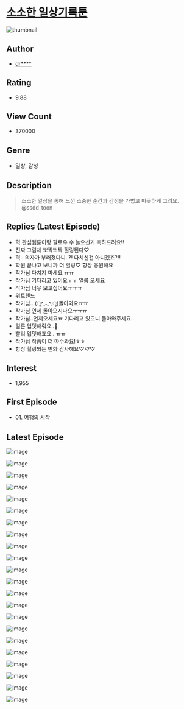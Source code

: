 # [소소한 일상기록툰](https://comic.naver.com/bestChallenge/list?titleId=774882)
![thumbnail](https://image-comic.pstatic.net/user_contents_data/challenge_comic/2021/06/22/342261/thumbnail_202x164043912f8_727e_4b87_8dc2_9b7ed50deef8_00001220.JPEG)

## Author
- [dr****](https://comic.naver.com/artistTitle?id=342261)

## Rating
- 9.88

## View Count
- 370000

## Genre
- 일상, 감성

## Description
> 소소한 일상을 통해 느낀 소중한 순간과 감정을 가볍고 따뜻하게 그려요. @ssdd_toon

## Replies (Latest Episode)
- 헉 관심웹툰이랑 팔로우 수 늘으신거 축하드려요!!
- 진짜 그림체 뽀짝뽀짝 힐링된다♡
- 헉.. 의자가 부러졌다니..?! 다치신건 아니겠죠?!!
- 학원 끝나고 보니까 더 힐링♡ 항상 응원해요
- 작가님 다치지 마세요 ㅠㅠ
- 작가님 기다리고 있어요ㅜㅜ 얼름 오세요
- 작가님 너무 보고싶어요ㅠㅠㅠ
- 위트랜드
- 작가님...(ू˃̣̣̣̣̣̣︿˂̣̣̣̣̣̣ ू)돌아와요ㅠㅠ
- 작가님 언제 돌아오시나요ㅠㅠㅠ
- 작가님..언제오세요ㅠ 기다리고 있으니 돌아와주세요..
- 얼른 업뎃해줘요..🥺
- 빨리 업뎃해죠요.. ㅠㅠ
- 작가님 작품이 더 따수와요!ㅎㅎ
- 항상 힐링되는 만화 감사해요♡♡♡

## Interest
- 1,955

## First Episode
- [01. 여행의 시작](https://comic.naver.com/bestChallenge/detail?titleId=774882&no=1)

## Latest Episode
![image](https://image-comic.pstatic.net/user_contents_data/challenge_comic/2022/01/12/342261/upload_3618140246332618595.jpeg)

![image](https://image-comic.pstatic.net/user_contents_data/challenge_comic/2022/01/12/342261/upload_3472333823984940342.jpeg)

![image](https://image-comic.pstatic.net/user_contents_data/challenge_comic/2022/01/12/342261/upload_3775761637692224614.jpeg)

![image](https://image-comic.pstatic.net/user_contents_data/challenge_comic/2022/01/12/342261/upload_3487582920652305506.jpeg)

![image](https://image-comic.pstatic.net/user_contents_data/challenge_comic/2022/01/12/342261/upload_3631646642889897828.jpeg)

![image](https://image-comic.pstatic.net/user_contents_data/challenge_comic/2022/01/12/342261/upload_3631697232608507190.jpeg)

![image](https://image-comic.pstatic.net/user_contents_data/challenge_comic/2022/01/12/342261/upload_3977865278631655481.jpeg)

![image](https://image-comic.pstatic.net/user_contents_data/challenge_comic/2022/01/12/342261/upload_3991937915121054771.jpeg)

![image](https://image-comic.pstatic.net/user_contents_data/challenge_comic/2022/01/12/342261/upload_4050486703144972600.jpeg)

![image](https://image-comic.pstatic.net/user_contents_data/challenge_comic/2022/01/12/342261/upload_7221634587358934584.jpeg)

![image](https://image-comic.pstatic.net/user_contents_data/challenge_comic/2022/01/12/342261/upload_3762817292685567536.jpeg)

![image](https://image-comic.pstatic.net/user_contents_data/challenge_comic/2022/01/12/342261/upload_7076896886739985456.jpeg)

![image](https://image-comic.pstatic.net/user_contents_data/challenge_comic/2022/01/12/342261/upload_7075824824989333817.jpeg)

![image](https://image-comic.pstatic.net/user_contents_data/challenge_comic/2022/01/12/342261/upload_7377802618358227257.jpeg)

![image](https://image-comic.pstatic.net/user_contents_data/challenge_comic/2022/01/12/342261/upload_3762256344958646628.jpeg)

![image](https://image-comic.pstatic.net/user_contents_data/challenge_comic/2022/01/12/342261/upload_7293688690329793587.jpeg)

![image](https://image-comic.pstatic.net/user_contents_data/challenge_comic/2022/01/12/342261/upload_3760568568051413858.jpeg)

![image](https://image-comic.pstatic.net/user_contents_data/challenge_comic/2022/01/12/342261/upload_7075492810444912183.jpeg)

![image](https://image-comic.pstatic.net/user_contents_data/challenge_comic/2022/01/12/342261/upload_7293410513079264052.jpeg)

![image](https://image-comic.pstatic.net/user_contents_data/challenge_comic/2022/01/12/342261/upload_7077466425089079393.jpeg)

![image](https://image-comic.pstatic.net/user_contents_data/challenge_comic/2022/01/12/342261/upload_7077187351015941681.jpeg)

![image](https://image-comic.pstatic.net/user_contents_data/challenge_comic/2022/01/12/342261/upload_7234582436270990649.jpeg)
